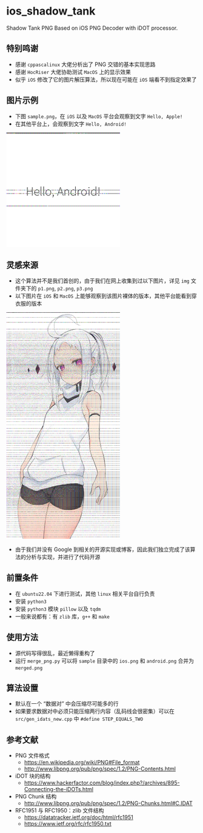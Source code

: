 # ios_shadow_tank
Shadow Tank PNG Based on iOS PNG Decoder with iDOT processor.



## 特别鸣谢

- 感谢 `cppascalinux` 大佬分析出了 PNG 交错的基本实现思路
- 感谢 `HocRiser` 大佬协助测试 `MacOS` 上的显示效果
- 似乎 `iOS` 修改了它的图片解压算法，所以现在可能在 `iOS` 端看不到指定效果了



## 图片示例

- 下图 `sample.png`，在 `iOS` 以及 `MacOS` 平台会观察到文字 `Hello, Apple!`
- 在其他平台上，会观察到文字 `Hello, Android!`

![](./img/sample.png)



## 灵感来源

- 这个算法并不是我们首创的，由于我们在网上收集到过以下图片，详见 `img` 文件夹下的 `p1.png`,  `p2.png`,  `p3.png`
- 以下图片在 `iOS` 和 `MacOS` 上能够观察到该图片裸体的版本，其他平台能看到穿衣服的版本

<img src="./img/p1.png" style="width: 300px">

- 由于我们并没有 Google 到相关的开源实现或博客，因此我们独立完成了该算法的分析与实现，并进行了代码开源



## 前置条件

- 在 `ubuntu22.04` 下进行测试，其他 `linux` 相关平台自行负责
- 安装 `python3` 
- 安装 `python3` 模块 `pillow` 以及 `tqdm`
- 一般来说都有：有 `zlib` 库，`g++` 和 `make`



## 使用方法

- 源代码写得很乱，最近懒得重构了
- 运行 `merge_png.py` 可以将 `sample` 目录中的 `ios.png` 和 `android.png` 合并为 `merged.png`



## 算法设置

- 默认在一个 “数据对” 中会压缩尽可能多的行
- 如果要求数据对中必须只能压缩两行内容（乱码线会很密集）可以在 `src/gen_idats_new.cpp` 中 `#define STEP_EQUALS_TWO`



## 参考文献

- PNG 文件格式
  - https://en.wikipedia.org/wiki/PNG#File_format
  - http://www.libpng.org/pub/png/spec/1.2/PNG-Contents.html
- iDOT 块的结构
  - https://www.hackerfactor.com/blog/index.php?/archives/895-Connecting-the-iDOTs.html
- PNG Chunk 结构
  - http://www.libpng.org/pub/png/spec/1.2/PNG-Chunks.html#C.IDAT
- RFC1951 与 RFC1950：zlib 文件结构
  - https://datatracker.ietf.org/doc/html/rfc1951
  - https://www.ietf.org/rfc/rfc1950.txt

